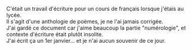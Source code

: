 C'était un travail d'écriture pour un cours de français lorsque j'étais au lycée.  
Il s'agit d'une anthologie de poèmes, je ne l'ai jamais corrigée.  
J'ai gardé ce document car j'aime beaucoup la partie "numérologie", et contexte d'écriture était plutôt insolite.  
J'ai écrit ça un 1er janvier... et je n'ai aucun souvenir de ce jour.